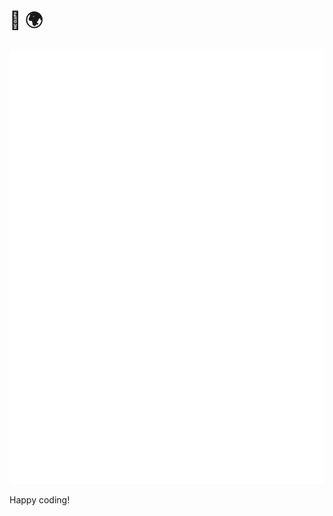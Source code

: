 # 👋 🌍

<img src="https://raw.githubusercontent.com/songdaocai/songdaocai/main/github-metrics.svg"/>


Happy coding!
